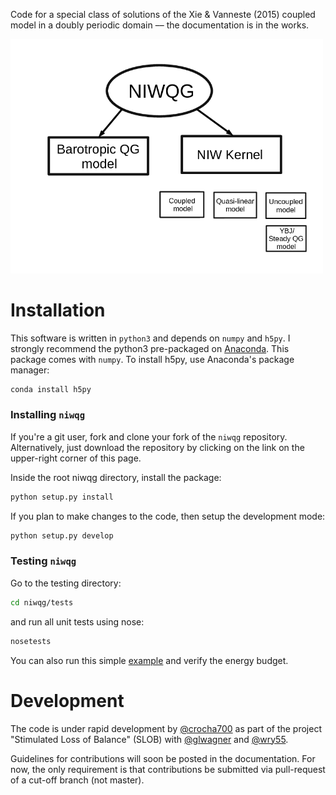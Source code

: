 Code for a special class of solutions of the Xie & Vanneste (2015) coupled model in a doubly periodic domain –– the documentation is in the works.

<img src="./docs/figs/organogram.png" alt="NIWQG organogram"  width="500">

# Installation
This software is written in `python3` and depends on `numpy` and `h5py`. I strongly
recommend the python3 pre-packaged on [Anaconda](https://www.continuum.io/downloads).
This package comes with `numpy`. To install h5py, use Anaconda's package manager:
```bash
conda install h5py
```

### Installing `niwqg`

If you're a git user, fork and clone your fork of the `niwqg` repository.
Alternatively, just download the repository by clicking on the link on the
upper-right corner of this page.

Inside the root niwqg directory, install the package:

```bash
python setup.py install
```

If you plan to make changes to the code, then setup the development mode:

```bash
python setup.py develop
```

### Testing `niwqg`
Go to the testing directory:
```bash
cd niwqg/tests
```
and run all unit tests using nose:
```bash
nosetests
```

You can also run this simple [example](./examples/LambDipole_CoupledModel.ipynb)
and verify the energy budget.

# Development
The code is under rapid development by [@crocha700](https://github.com/crocha700)
as part of the project "Stimulated Loss of Balance" (SLOB) with
[@glwagner](https://github.com/glwagner) and [@wry55](https://github.com/wry55).

Guidelines for contributions will soon be posted in the documentation. For now,
the only requirement is that contributions be submitted via pull-request of
a cut-off branch (not master).
